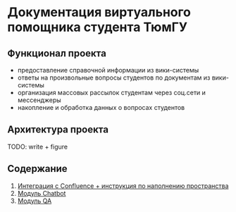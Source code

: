 # Документация виртуального помощника студента ТюмГУ

## Функционал проекта
 - предоставление справочной информации из вики-системы
 - ответы на произвольные вопросы студентов по документам из вики-системы
 - организация массовых рассылок студентам через соц.сети и мессенджеры
 - накопление и обработка данных о вопросах студентов

## Архитектура проекта

TODO: write + figure

## Содержание
1. [Интеграция с Confluence + инструкция по наполнению пространства](confluence-integration.md)
2. [Модуль Chatbot](chatbot.md)
3. [Модуль QA](qa.md)
